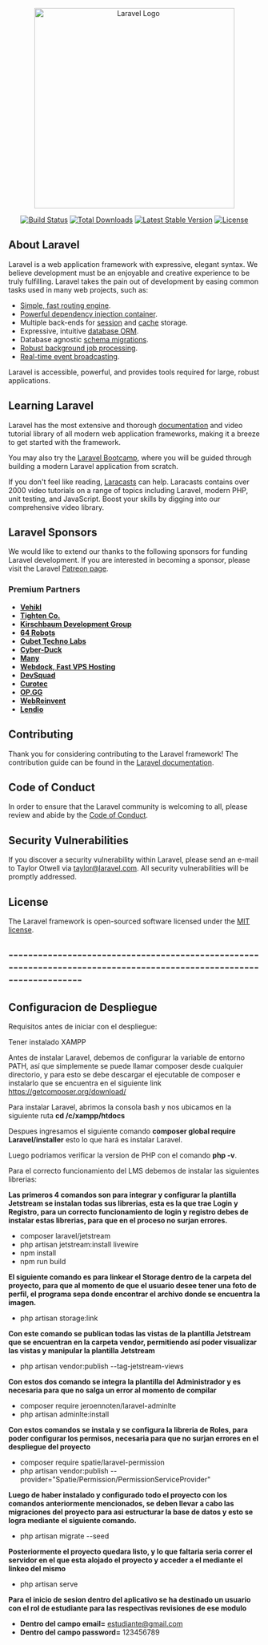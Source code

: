 <p align="center"><a href="https://laravel.com" target="_blank"><img src="https://raw.githubusercontent.com/laravel/art/master/logo-lockup/5%20SVG/2%20CMYK/1%20Full%20Color/laravel-logolockup-cmyk-red.svg" width="400" alt="Laravel Logo"></a></p>

<p align="center">
<a href="https://travis-ci.org/laravel/framework"><img src="https://travis-ci.org/laravel/framework.svg" alt="Build Status"></a>
<a href="https://packagist.org/packages/laravel/framework"><img src="https://img.shields.io/packagist/dt/laravel/framework" alt="Total Downloads"></a>
<a href="https://packagist.org/packages/laravel/framework"><img src="https://img.shields.io/packagist/v/laravel/framework" alt="Latest Stable Version"></a>
<a href="https://packagist.org/packages/laravel/framework"><img src="https://img.shields.io/packagist/l/laravel/framework" alt="License"></a>
</p>

## About Laravel

Laravel is a web application framework with expressive, elegant syntax. We believe development must be an enjoyable and creative experience to be truly fulfilling. Laravel takes the pain out of development by easing common tasks used in many web projects, such as:

- [Simple, fast routing engine](https://laravel.com/docs/routing).
- [Powerful dependency injection container](https://laravel.com/docs/container).
- Multiple back-ends for [session](https://laravel.com/docs/session) and [cache](https://laravel.com/docs/cache) storage.
- Expressive, intuitive [database ORM](https://laravel.com/docs/eloquent).
- Database agnostic [schema migrations](https://laravel.com/docs/migrations).
- [Robust background job processing](https://laravel.com/docs/queues).
- [Real-time event broadcasting](https://laravel.com/docs/broadcasting).

Laravel is accessible, powerful, and provides tools required for large, robust applications.

## Learning Laravel

Laravel has the most extensive and thorough [documentation](https://laravel.com/docs) and video tutorial library of all modern web application frameworks, making it a breeze to get started with the framework.

You may also try the [Laravel Bootcamp](https://bootcamp.laravel.com), where you will be guided through building a modern Laravel application from scratch.

If you don't feel like reading, [Laracasts](https://laracasts.com) can help. Laracasts contains over 2000 video tutorials on a range of topics including Laravel, modern PHP, unit testing, and JavaScript. Boost your skills by digging into our comprehensive video library.

## Laravel Sponsors

We would like to extend our thanks to the following sponsors for funding Laravel development. If you are interested in becoming a sponsor, please visit the Laravel [Patreon page](https://patreon.com/taylorotwell).

### Premium Partners

- **[Vehikl](https://vehikl.com/)**
- **[Tighten Co.](https://tighten.co)**
- **[Kirschbaum Development Group](https://kirschbaumdevelopment.com)**
- **[64 Robots](https://64robots.com)**
- **[Cubet Techno Labs](https://cubettech.com)**
- **[Cyber-Duck](https://cyber-duck.co.uk)**
- **[Many](https://www.many.co.uk)**
- **[Webdock, Fast VPS Hosting](https://www.webdock.io/en)**
- **[DevSquad](https://devsquad.com)**
- **[Curotec](https://www.curotec.com/services/technologies/laravel/)**
- **[OP.GG](https://op.gg)**
- **[WebReinvent](https://webreinvent.com/?utm_source=laravel&utm_medium=github&utm_campaign=patreon-sponsors)**
- **[Lendio](https://lendio.com)**

## Contributing

Thank you for considering contributing to the Laravel framework! The contribution guide can be found in the [Laravel documentation](https://laravel.com/docs/contributions).

## Code of Conduct

In order to ensure that the Laravel community is welcoming to all, please review and abide by the [Code of Conduct](https://laravel.com/docs/contributions#code-of-conduct).

## Security Vulnerabilities

If you discover a security vulnerability within Laravel, please send an e-mail to Taylor Otwell via [taylor@laravel.com](mailto:taylor@laravel.com). All security vulnerabilities will be promptly addressed.

## License

The Laravel framework is open-sourced software licensed under the [MIT license](https://opensource.org/licenses/MIT).


## ---------------------------------------------------------------------------------------------------------------------

## Configuracion de Despliegue

Requisitos antes de iniciar con el despliegue:

Tener instalado XAMPP

Antes de instalar Laravel, debemos de configurar la variable de entorno PATH, así que simplemente se puede llamar composer desde cualquier directorio, y para esto se debe descargar el ejecutable de composer e instalarlo que se encuentra en el siguiente link https://getcomposer.org/download/

Para instalar Laravel, abrimos la consola bash y nos ubicamos en la siguiente ruta **cd /c/xampp/htdocs**

Despues ingresamos el siguiente comando **composer global require Laravel/installer** esto lo que hará es instalar Laravel.

Luego podriamos verificar la version de PHP con el comando **php -v**.

Para el correcto funcionamiento del LMS debemos de instalar las siguientes librerias:

**Las primeros 4 comandos son para integrar y configurar la plantilla Jetstream se instalan todas sus librerias, esta es la que trae Login y Registro, para un correcto funcionamiento de login y registro debes de instalar estas librerias, para que en el proceso no surjan errores.** 
- composer laravel/jetstream
- php artisan jetstream:install livewire
- npm install
- npm run build

**El siguiente comando es para linkear el Storage dentro de la carpeta del proyecto, para que al momento de que el usuario desee tener una foto de perfil, el programa sepa donde encontrar el archivo donde se encuentra la imagen.** 
- php artisan storage:link

**Con este comando se publican todas las vistas de la plantilla Jetstream que se encuentran en la carpeta vendor, permitiendo así poder visualizar las vistas y manipular la plantilla Jetstream**
- php artisan vendor:publish --tag-jetstream-views

**Con estos dos comando se integra la plantilla del Administrador y es necesaria para que no salga un error al momento de compilar**
- composer require jeroennoten/laravel-adminlte
- php artisan adminlte:install

**Con estos comandos se instala y se configura la libreria de Roles, para poder configurar los permisos, necesaria para que no surjan errores en el despliegue del proyecto** 
- composer require spatie/laravel-permission
- php artisan vendor:publish --provider="Spatie/Permission/PermissionServiceProvider"

**Luego de haber instalado y configurado todo el proyecto con los comandos anteriormente mencionados, se deben llevar a cabo las migraciones del proyecto para asi estructurar la base de datos y esto se logra mediante el siguiente comando.**
- php artisan migrate --seed

**Posteriormente el proyecto quedara listo, y lo que faltaria seria correr el servidor en el que esta alojado el proyecto y acceder a el mediante el linkeo del mismo**
- php artisan serve

**Para el inicio de sesion dentro del aplicativo se ha destinado un usuario con el rol de estudiante para las respectivas revisiones de ese modulo**
- **Dentro del campo email=** estudiante@gmail.com
- **Dentro del campo password=** 123456789 


